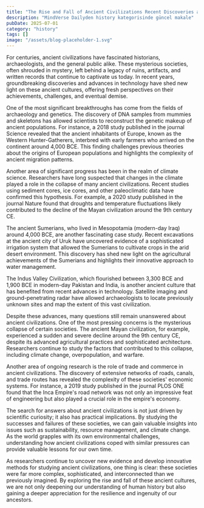```yaml
---
title: "The Rise and Fall of Ancient Civilizations Recent Discoveries and Insights"
description: "MindVerse Dailyden history kategorisinde güncel makale"
pubDate: 2025-07-01
category: "history"
tags: []
image: "/assets/blog-placeholder-1.svg"
---
```


For centuries, ancient civilizations have fascinated historians, archaeologists, and the general public alike. These mysterious societies, often shrouded in mystery, left behind a legacy of ruins, artifacts, and written records that continue to captivate us today. In recent years, groundbreaking discoveries and advances in technology have shed new light on these ancient cultures, offering fresh perspectives on their achievements, challenges, and eventual demise.

One of the most significant breakthroughs has come from the fields of archaeology and genetics. The discovery of DNA samples from mummies and skeletons has allowed scientists to reconstruct the genetic makeup of ancient populations. For instance, a 2018 study published in the journal Science revealed that the ancient inhabitants of Europe, known as the Western Hunter-Gatherers, interbred with early farmers who arrived on the continent around 4,000 BCE. This finding challenges previous theories about the origins of European populations and highlights the complexity of ancient migration patterns.

Another area of significant progress has been in the realm of climate science. Researchers have long suspected that changes in the climate played a role in the collapse of many ancient civilizations. Recent studies using sediment cores, ice cores, and other paleoclimatic data have confirmed this hypothesis. For example, a 2020 study published in the journal Nature found that droughts and temperature fluctuations likely contributed to the decline of the Mayan civilization around the 9th century CE.

The ancient Sumerians, who lived in Mesopotamia (modern-day Iraq) around 4,000 BCE, are another fascinating case study. Recent excavations at the ancient city of Uruk have uncovered evidence of a sophisticated irrigation system that allowed the Sumerians to cultivate crops in the arid desert environment. This discovery has shed new light on the agricultural achievements of the Sumerians and highlights their innovative approach to water management.

The Indus Valley Civilization, which flourished between 3,300 BCE and 1,900 BCE in modern-day Pakistan and India, is another ancient culture that has benefited from recent advances in technology. Satellite imaging and ground-penetrating radar have allowed archaeologists to locate previously unknown sites and map the extent of this vast civilization.

Despite these advances, many questions still remain unanswered about ancient civilizations. One of the most pressing concerns is the mysterious collapse of certain societies. The ancient Mayan civilization, for example, experienced a sudden and severe decline around the 9th century CE, despite its advanced agricultural practices and sophisticated architecture. Researchers continue to study the factors that contributed to this collapse, including climate change, overpopulation, and warfare.

Another area of ongoing research is the role of trade and commerce in ancient civilizations. The discovery of extensive networks of roads, canals, and trade routes has revealed the complexity of these societies' economic systems. For instance, a 2019 study published in the journal PLOS ONE found that the Inca Empire's road network was not only an impressive feat of engineering but also played a crucial role in the empire's economy.

The search for answers about ancient civilizations is not just driven by scientific curiosity; it also has practical implications. By studying the successes and failures of these societies, we can gain valuable insights into issues such as sustainability, resource management, and climate change. As the world grapples with its own environmental challenges, understanding how ancient civilizations coped with similar pressures can provide valuable lessons for our own time.

As researchers continue to uncover new evidence and develop innovative methods for studying ancient civilizations, one thing is clear: these societies were far more complex, sophisticated, and interconnected than we previously imagined. By exploring the rise and fall of these ancient cultures, we are not only deepening our understanding of human history but also gaining a deeper appreciation for the resilience and ingenuity of our ancestors.